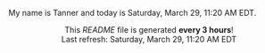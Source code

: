 My name is Tanner and today is Saturday, March 29, 11:20 AM EDT.

<p align="center">This <i>README</i> file is generated <b>every 3 hours</b>!</br>Last refresh: Saturday, March 29, 11:20 AM EDT<br /></p>
